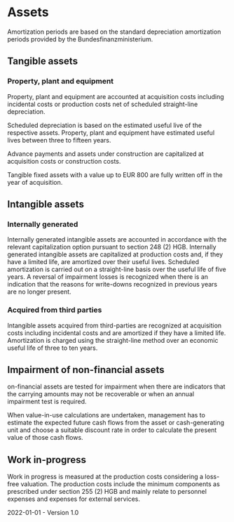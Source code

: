 # Assets

Amortization periods are based on the standard depreciation amortization periods provided by the Bundesfinanzministerium.

## Tangible assets

### Property, plant and equipment

Property, plant and equipment are accounted at acquisition costs including incidental costs or production costs net of scheduled straight-line depreciation.

Scheduled depreciation is based on the estimated useful live of the respective assets. Property, plant and equipment have estimated useful lives between three to fifteen years.

Advance payments and assets under construction are capitalized at acquisition costs or construction costs.

Tangible fixed assets with a value up to EUR 800 are fully written off in the year of acquisition.

## Intangible assets

### Internally generated

Internally generated intangible assets are accounted in accordance with the relevant capitalization option pursuant to section 248 (2) HGB. Internally generated intangible assets are capitalized at production costs and, if they have a limited life, are amortized over their useful lives. Scheduled amortization is carried out on a straight-line basis over the useful life of five years. A reversal of impairment losses is recognized when there is an indication that the reasons for write-downs recognized in previous years are no longer present. 

### Acquired from third parties

Intangible assets acquired from third-parties are recognized at acquisition costs including incidental costs and are amortized if they have a limited life. Amortization is charged using the straight-line method over an economic useful life of three to ten years.

## Impairment of non-financial assets

on-financial assets are tested for impairment when there are indicators that the carrying amounts may not be recoverable or when an annual impairment test is required.

When value-in-use calculations are undertaken, management has to estimate the expected future cash flows from the asset or cash-generating unit and choose a suitable discount rate in order to calculate the present value of those cash flows.

## Work in-progress

Work in progress is measured at the production costs considering a loss-free valuation. The production costs include the minimum components as prescribed under section 255 (2) HGB and mainly relate to personnel expenses and expenses for external services.



2022-01-01 - Version 1.0
